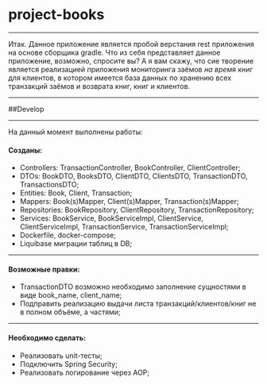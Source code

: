 # project-books
***
Итак. Данное приложение является пробой верстания rest приложения на основе сборщика gradle. 
Что из себя представляет данное приложение, возможно, спросите вы? 
А я вам скажу, что сие творение является реализацией приложения мониторинга заёмов *на время* книг для клиентов, в котором имеется база данных по хранению всех транзакций заёмов и возврата книг, книг и клиентов. 
***
##Develop
***
На данный момент выполнены работы: 
#### Созданы:
  - Controllers: TransactionController, BookController, ClientController;
  - DTOs: BookDTO, BooksDTO, ClientDTO, ClientsDTO, TransactionDTO, TransactionsDTO;
  - Entities: Book, Client, Transaction;
  - Mappers: Book(s)Mapper, Client(s)Mapper, Transaction(s)Mapper;
  - Repositories: BookRepository, ClientRepository, TransactionRepository;
  - Services: BookService, BookServiceImpl, ClientService, ClientServiceImpl, TransactionService, TransactionServiceImpl;
  - Dockerfile, docker-compose;
  - Liquibase миграции таблиц в DB;
***
#### Возможные правки:
  - TransactionDTO возможно необходимо заполнение сущностями в виде book_name, client_name;
  - Подправить реализацию выдачи листа транзакций/клиентов/книг не в полном объёме, а частями;
***
#### Необходимо сделать:
  - Реализовать unit-тесты;
  - Подключить Spring Security;
  - Реализовать логирование через AOP;
  
  
  
  

